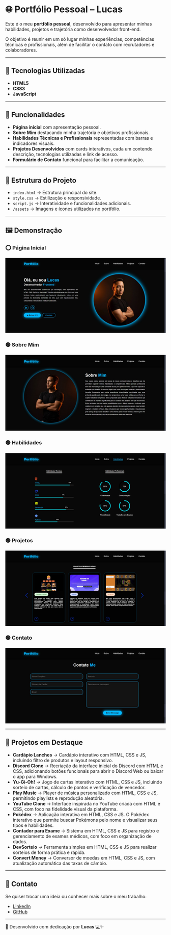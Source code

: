# 🌐 Portfólio Pessoal – Lucas

Este é o meu **portfólio pessoal**, desenvolvido para apresentar minhas habilidades, projetos e trajetória como desenvolvedor front-end.  

O objetivo é reunir em um só lugar minhas experiências, competências técnicas e profissionais, além de facilitar o contato com recrutadores e colaboradores.

---

## 🚀 Tecnologias Utilizadas
- **HTML5**  
- **CSS3**  
- **JavaScript**

---

## 🎨 Funcionalidades
- **Página inicial** com apresentação pessoal.  
- **Sobre Mim** destacando minha trajetória e objetivos profissionais.  
- **Habilidades Técnicas e Profissionais** representadas com barras e indicadores visuais.  
- **Projetos Desenvolvidos** com cards interativos, cada um contendo descrição, tecnologias utilizadas e link de acesso.  
- **Formulário de Contato** funcional para facilitar a comunicação.  

---

## 📂 Estrutura do Projeto
- `index.html` → Estrutura principal do site.  
- `style.css` → Estilização e responsividade.  
- `script.js` → Interatividade e funcionalidades adicionais.  
- `/assets` → Imagens e ícones utilizados no portfólio.  

---

## 🖼️ Demonstração

### ⭕ Página Inicial
![Página Inicial](./Imagens%20Readme/home.jpeg)

### 🟢 Sobre Mim
![Sobre Mim](./Imagens%20Readme/sobre.jpeg)

### 🟢 Habilidades
![Habilidades](./Imagens%20Readme/habilidades.jpeg)

### 🟢 Projetos
![Projetos](./Imagens%20Readme/projetos.jpeg)

### 🟢 Contato
![Contato](./Imagens%20Readme/contato.jpeg)

---

## 📌 Projetos em Destaque
- **Cardápio Lanches** → Cardápio interativo com HTML, CSS e JS, incluindo filtro de produtos e layout responsivo.  
- **Discord Clone** → Recriação da interface inicial do Discord com HTML e CSS, adicionando botões funcionais para abrir o Discord Web ou baixar o app para Windows.  
- **Yu-Gi-Oh!** → Jogo de cartas interativo com HTML, CSS e JS, incluindo sorteio de cartas, cálculo de pontos e verificação de vencedor.  
- **Play Music** → Player de música personalizado com HTML, CSS e JS, permitindo playlists e reprodução aleatória.  
- **YouTube Clone** → Interface inspirada no YouTube criada com HTML e CSS, com foco na fidelidade visual da plataforma.  
- **Pokédex** → Aplicação interativa em HTML, CSS e JS. O Pokédex interativo que permite buscar Pokémons pelo nome e visualizar seus tipos e habilidades.  
- **Contador para Exame** → Sistema em HTML, CSS e JS para registro e gerenciamento de exames médicos, com foco em organização de dados.  
- **DevSorteio** → Ferramenta simples em HTML, CSS e JS para realizar sorteios de forma prática e rápida.  
- **Convert Money** → Conversor de moedas em HTML, CSS e JS, com atualização automática das taxas de câmbio.  

---

## 📧 Contato
Se quiser trocar uma ideia ou conhecer mais sobre o meu trabalho:  

- [LinkedIn](https://www.linkedin.com/in/lucas-de-oliveira-fernandes/)  
- [GitHub](https://github.com/lucas-0liveira)  

---

🔹 Desenvolvido com dedicação por **Lucas** 💻✨